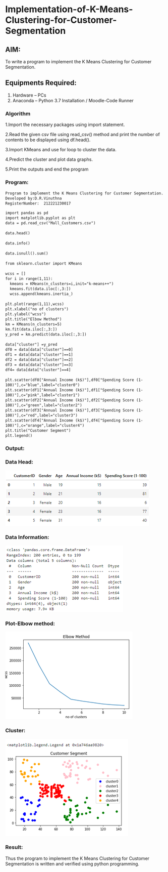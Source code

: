 # Implementation-of-K-Means-Clustering-for-Customer-Segmentation

## AIM:
To write a program to implement the K Means Clustering for Customer Segmentation.

## Equipments Required:
1. Hardware – PCs
2. Anaconda – Python 3.7 Installation / Moodle-Code Runner

### Algorithm
1.Import the necessary packages using import statement.

2.Read the given csv file using read_csv() method and print the number of contents to be displayed using df.head().

3.Import KMeans and use for loop to cluster the data.

4.Predict the cluster and plot data graphs.

5.Print the outputs and end the program

### Program:
```
Program to implement the K Means Clustering for Customer Segmentation.
Developed by:D.R.Vinuthna 
RegisterNumber:  212221230017
```
```
import pandas as pd
import matplotlib.pyplot as plt
data = pd.read_csv("Mall_Customers.csv")

data.head()

data.info()

data.isnull().sum()

from sklearn.cluster import KMeans

wcss = []
for i in range(1,11):
  kmeans = KMeans(n_clusters=i,init="k-means++")
  kmeans.fit(data.iloc[:,3:])
  wcss.append(kmeans.inertia_)

plt.plot(range(1,11),wcss)
plt.xlabel("no of clusters")
plt.ylabel("wcss")
plt.title("Elbow Method")
km = KMeans(n_clusters=5)
km.fit(data.iloc[:,3:])
y_pred = km.predict(data.iloc[:,3:])

data["cluster"] =y_pred
df0 = data[data["cluster"]==0]
df1 = data[data["cluster"]==1]
df2 = data[data["cluster"]==2]
df3 = data[data["cluster"]==3]
df4= data[data["cluster"]==4]

plt.scatter(df0["Annual Income (k$)"],df0["Spending Score (1-100)"],c="blue",label="cluster0")
plt.scatter(df1["Annual Income (k$)"],df1["Spending Score (1-100)"],c="pink",label="cluster1")
plt.scatter(df2["Annual Income (k$)"],df2["Spending Score (1-100)"],c="green",label="cluster2")
plt.scatter(df3["Annual Income (k$)"],df3["Spending Score (1-100)"],c="red",label="cluster3")
plt.scatter(df4["Annual Income (k$)"],df4["Spending Score (1-100)"],c="orange",label="cluster4")
plt.title("Customer Segment")
plt.legend()
```
### Output:
### Data Head:
![output](https://github.com/VINUTHNA-2004/Implementation-of-K-Means-Clustering-for-Customer-Segmentation/blob/main/ML.PNG?raw=true)
### Data Information:
![output](https://github.com/VINUTHNA-2004/Implementation-of-K-Means-Clustering-for-Customer-Segmentation/blob/main/Ml1.PNG?raw=true)
### Plot-Elbow method:
![output](https://github.com/VINUTHNA-2004/Implementation-of-K-Means-Clustering-for-Customer-Segmentation/blob/main/Ml3.PNG?raw=true)
### Cluster:
![output](https://github.com/VINUTHNA-2004/Implementation-of-K-Means-Clustering-for-Customer-Segmentation/blob/main/Ml4.PNG?raw=true)


### Result:
Thus the program to implement the K Means Clustering for Customer Segmentation is written and verified using python programming.
